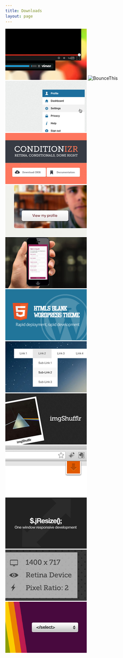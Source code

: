 ```yaml
---
title: Downloads
layout: page
---
```


<img src="/img/downloads/fluidvids.jpg" alt="FluidVids">
<img src="/img/downloads/bouncethis.jpg" alt="BounceThis">
<img src="/img/downloads/clickable-dropdown.jpg" alt="Clickable Dropdown">
<img src="/img/downloads/conditionizr.jpg" alt="Conditionizr">
<img src="/img/downloads/hoverbox.jpg" alt="Hoverbox">
<img src="/img/downloads/html5-contact.jpg" alt="HTML5 Contact Form">
<img src="/img/downloads/html5blank.jpg" alt="HTML5 Blank">
<img src="/img/downloads/html5nav.jpg" alt="HTML5 jQuery Nav">
<img src="/img/downloads/imgshufflr.jpg" alt="imgShufflr">
<img src="/img/downloads/jbar.jpg" alt="jBar">
<img src="/img/downloads/jresize.jpg" alt="jResize">
<img src="/img/downloads/retina.jpg" alt="Retina Tool">
<img src="/img/downloads/select-nav-js.jpg" alt="Select Nav">